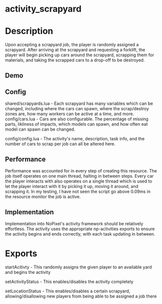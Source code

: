 # activity_scrapyard

# Description
Upon accepting a scrapyard job, the player is randomly assigned a scrapyard. After arriving at the scrapyard and requesting a forklift, the player will begin picking up cars around the scrapyard, scrapping them for materials, and taking the scrapped cars to a drop-off to be destroyed.

## Demo


## Config
shared/scrapyards.lua - Each scrapyard has many variables which can be changed, including where the cars can spawn, where the scrap/destroy zones are, how many workers can be active at a time, and more.
config/cars.lua - Cars are also configurable. The percentage of missing parts, likliness of impacts, which models can spawn, and how often eat model can spawn can be changed.

config/config.lua - The activity's name, description, task info, and the number of cars to scrap per job can all be altered here.

## Performance
Performance was accounted for in every step of creating this resource. The job itself operates on one main thread, halting in between steps. Every car the player interacts with also operates on a single thread which is used to let the player interact with it by picking it up, moving it around, and scrapping it. In my testing, I have not seen the script go above 0.09ms in the resource monitor the job is active.

## Implementation
Implementation into NoPixel's activity framework should be relatively effortless. The activity uses the appropriate np-activities exports to ensure the activity begins and ends correctly, with each task updating in between. 

# Exports
startAcitivty - This randomly assigns the given player to an available yard and begins the activity

setActivityStatus - This enables/disables the activity completely

setLocationStatus - This enables/disables a certain scrapyard, allowing/disallowing new players from being able to be assigned a job there
